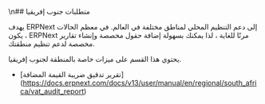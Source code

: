 \n## متطلبات جنوب إفريقيا

يهدف ERPNext إلى دعم التنظيم المحلي لمناطق مختلفة في العالم. في معظم الحالات ، يكون ERPNext مرنًا للغاية ، لذا يمكنك بسهولة إضافة حقول مخصصة وإنشاء تقارير مخصصة لدعم تنظيم منطقتك.

يحتوي هذا القسم على ميزات خاصة بالمنطقة لجنوب إفريقيا.

* [تقرير تدقيق ضريبة القيمة المضافة] (https://docs.erpnext.com/docs/v13/user/manual/en/regional/south_africa/vat_audit_report)